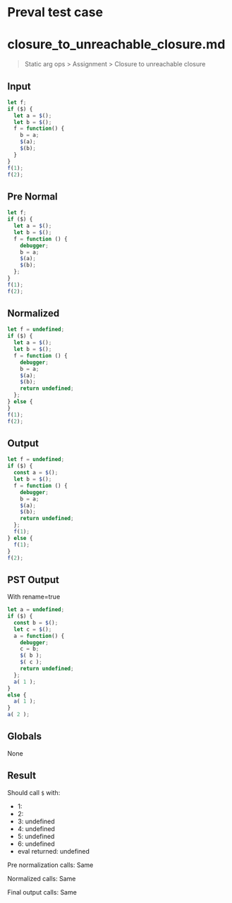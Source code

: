 # Preval test case

# closure_to_unreachable_closure.md

> Static arg ops > Assignment > Closure to unreachable closure
>
>

## Input

`````js filename=intro
let f; 
if ($) {
  let a = $();
  let b = $(); 
  f = function() {
    b = a;
    $(a);
    $(b);
  }
}
f(1);
f(2);
`````

## Pre Normal


`````js filename=intro
let f;
if ($) {
  let a = $();
  let b = $();
  f = function () {
    debugger;
    b = a;
    $(a);
    $(b);
  };
}
f(1);
f(2);
`````

## Normalized


`````js filename=intro
let f = undefined;
if ($) {
  let a = $();
  let b = $();
  f = function () {
    debugger;
    b = a;
    $(a);
    $(b);
    return undefined;
  };
} else {
}
f(1);
f(2);
`````

## Output


`````js filename=intro
let f = undefined;
if ($) {
  const a = $();
  let b = $();
  f = function () {
    debugger;
    b = a;
    $(a);
    $(b);
    return undefined;
  };
  f(1);
} else {
  f(1);
}
f(2);
`````

## PST Output

With rename=true

`````js filename=intro
let a = undefined;
if ($) {
  const b = $();
  let c = $();
  a = function() {
    debugger;
    c = b;
    $( b );
    $( c );
    return undefined;
  };
  a( 1 );
}
else {
  a( 1 );
}
a( 2 );
`````

## Globals

None

## Result

Should call `$` with:
 - 1: 
 - 2: 
 - 3: undefined
 - 4: undefined
 - 5: undefined
 - 6: undefined
 - eval returned: undefined

Pre normalization calls: Same

Normalized calls: Same

Final output calls: Same
